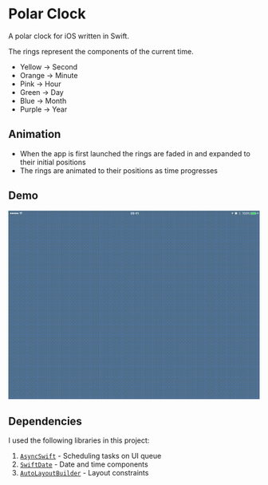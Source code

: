 # Polar Clock
A polar clock for iOS written in Swift.

The rings represent the components of the current time.
- Yellow -> Second
- Orange -> Minute
- Pink -> Hour
- Green -> Day
- Blue -> Month
- Purple -> Year

## Animation
- When the app is first launched the rings are faded in and expanded to their initial positions
- The rings are animated to their positions as time progresses

## Demo
![demo](PolarClockDemo.gif)

## Dependencies

I used the following libraries in this project:
1. [`AsyncSwift`](http://github.com/duemunk/Async) - Scheduling tasks on UI queue
2. [`SwiftDate`](http://github.com/malcommac/SwiftDate) - Date and time components
3. [`AutoLayoutBuilder`](http://github.com/marcbaldwin/AutoLayoutBuilder) - Layout constraints

